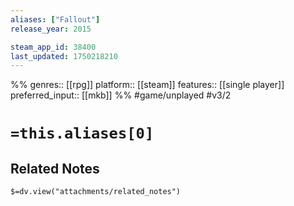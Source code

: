 ```yaml
---
aliases: ["Fallout"]
release_year: 2015

steam_app_id: 38400
last_updated: 1750218210
---
```

%%
genres:: [[rpg]]
platform:: [[steam]]
features:: [[single player]]
preferred_input:: [[mkb]]
%%
#game/unplayed
#v3/2

# `=this.aliases[0]`
## Related Notes
`$=dv.view("attachments/related_notes")`